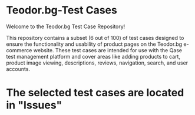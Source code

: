 # Teodor.bg-Test Cases
Welcome to the Teodor.bg Test Case Repository!

This repository contains a subset (6 out of 100) of test cases designed to ensure the functionality and usability of product pages on the Teodor.bg e-commerce website. These test cases are intended for use with the Qase test management platform and cover areas like adding products to cart, product image viewing, descriptions, reviews, navigation, search, and user accounts.

# The selected test cases are located in "Issues"

